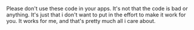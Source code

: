 Please don't use these code in your apps. It's not that the code is bad or anything. It's just that i don't want to put in the effort to make it work for you. It works for me, and that's pretty much all i care about.
